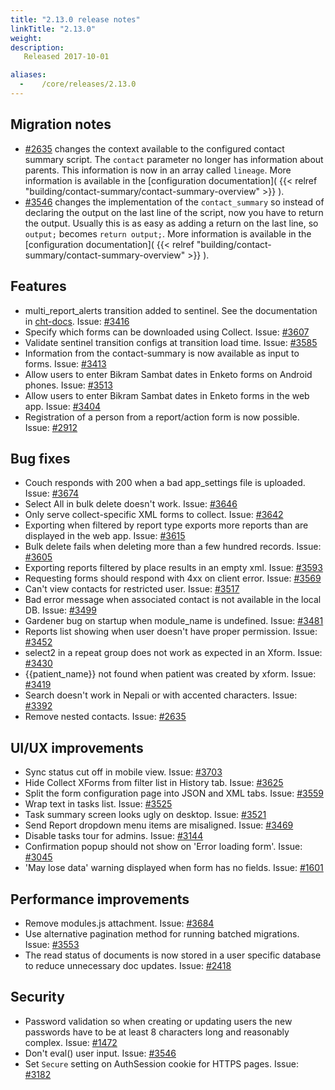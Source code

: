 ```yaml
---
title: "2.13.0 release notes"
linkTitle: "2.13.0"
weight:
description: 
   Released 2017-10-01

aliases:
  -    /core/releases/2.13.0
---
```


## Migration notes

- [#2635](https://github.com/medic/cht-core/issues/2635) changes the context available to the configured contact summary script. The `contact` parameter no longer has information about parents. This information is now in an array called `lineage`. More information is available in the [configuration documentation]( {{< relref "building/contact-summary/contact-summary-overview" >}} ).
- [#3546](https://github.com/medic/cht-core/issues/3546) changes the implementation of the `contact_summary` so instead of declaring the output on the last line of the script, now you have to return the output. Usually this is as easy as adding a return on the last line, so `output;` becomes `return output;`. More information is available in the [configuration documentation]( {{< relref "building/contact-summary/contact-summary-overview" >}} ).

## Features

- multi_report_alerts transition added to sentinel. See the documentation in [cht-docs](https://docs.communityhealthtoolkit.org/apps/reference/app-settings/transitions/). Issue: [#3416](https://github.com/medic/cht-core/issues/3416)
- Specify which forms can be downloaded using Collect. Issue: [#3607](https://github.com/medic/cht-core/issues/3607)
- Validate sentinel transition configs at transition load time. Issue: [#3585](https://github.com/medic/cht-core/issues/3585)
- Information from the contact-summary is now available as input to forms. Issue: [#3413](https://github.com/medic/cht-core/issues/3413)
- Allow users to enter Bikram Sambat dates in Enketo forms on Android phones. Issue: [#3513](https://github.com/medic/cht-core/issues/3513)
- Allow users to enter Bikram Sambat dates in Enketo forms in the web app. Issue: [#3404](https://github.com/medic/cht-core/issues/3404)
- Registration of a person from a report/action form is now possible. Issue: [#2912](https://github.com/medic/cht-core/issues/2912)

## Bug fixes

- Couch responds with 200 when a bad app_settings file is uploaded. Issue: [#3674](https://github.com/medic/cht-core/issues/3674)
- Select All in bulk delete doesn't work. Issue: [#3646](https://github.com/medic/cht-core/issues/3646)
- Only serve collect-specific XML forms to collect. Issue: [#3642](https://github.com/medic/cht-core/issues/3642)
- Exporting when filtered by report type exports more reports than are displayed in the web app. Issue: [#3615](https://github.com/medic/cht-core/issues/3615)
- Bulk delete fails when deleting more than a few hundred records. Issue: [#3605](https://github.com/medic/cht-core/issues/3605)
- Exporting reports filtered by place results in an empty xml. Issue: [#3593](https://github.com/medic/cht-core/issues/3593)
- Requesting forms should respond with 4xx on client error. Issue: [#3569](https://github.com/medic/cht-core/issues/3569)
- Can't view contacts for restricted user. Issue: [#3517](https://github.com/medic/cht-core/issues/3517)
- Bad error message when associated contact is not available in the local DB. Issue: [#3499](https://github.com/medic/cht-core/issues/3499)
- Gardener bug on startup when module_name is undefined. Issue: [#3481](https://github.com/medic/cht-core/issues/3481)
- Reports list showing when user doesn't have proper permission. Issue: [#3452](https://github.com/medic/cht-core/issues/3452)
- select2 in a repeat group does not work as expected in an Xform. Issue: [#3430](https://github.com/medic/cht-core/issues/3430)
- {{patient_name}} not found when patient was created by xform. Issue: [#3419](https://github.com/medic/cht-core/issues/3419)
- Search doesn't work in Nepali or with accented characters. Issue: [#3392](https://github.com/medic/cht-core/issues/3392)
- Remove nested contacts. Issue: [#2635](https://github.com/medic/cht-core/issues/2635)

## UI/UX improvements

- Sync status cut off in mobile view. Issue: [#3703](https://github.com/medic/cht-core/issues/3703)
- Hide Collect XForms from filter list in History tab. Issue: [#3625](https://github.com/medic/cht-core/issues/3625)
- Split the form configuration page into JSON and XML tabs. Issue: [#3559](https://github.com/medic/cht-core/issues/3559)
- Wrap text in tasks list. Issue: [#3525](https://github.com/medic/cht-core/issues/3525)
- Task summary screen looks ugly on desktop. Issue: [#3521](https://github.com/medic/cht-core/issues/3521)
- Send Report dropdown menu items are misaligned. Issue: [#3469](https://github.com/medic/cht-core/issues/3469)
- Disable tasks tour for admins. Issue: [#3144](https://github.com/medic/cht-core/issues/3144)
- Confirmation popup should not show on 'Error loading form'. Issue: [#3045](https://github.com/medic/cht-core/issues/3045)
- 'May lose data' warning displayed when form has no fields. Issue: [#1601](https://github.com/medic/cht-core/issues/1601)

## Performance improvements

- Remove modules.js attachment. Issue: [#3684](https://github.com/medic/cht-core/issues/3684)
- Use alternative pagination method for running batched migrations. Issue: [#3553](https://github.com/medic/cht-core/issues/3553)
- The read status of documents is now stored in a user specific database to reduce unnecessary doc updates. Issue: [#2418](https://github.com/medic/cht-core/issues/2418)

## Security

- Password validation so when creating or updating users the new passwords have to be at least 8 characters long and reasonably complex. Issue: [#1472](https://github.com/medic/cht-core/issues/1472)
- Don't eval() user input. Issue: [#3546](https://github.com/medic/cht-core/issues/3546)
- Set `Secure` setting on AuthSession cookie for HTTPS pages. Issue: [#3182](https://github.com/medic/cht-core/issues/3182)
